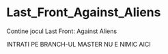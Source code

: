# Last_Front_Against_Aliens
Contine jocul Last Front: Against Aliens

INTRATI PE BRANCH-UL MASTER NU E NIMIC AICI
